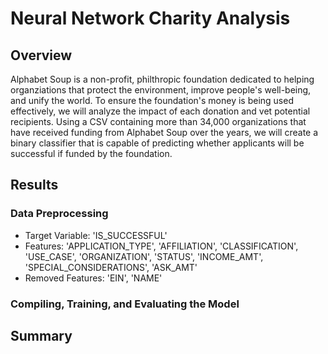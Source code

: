# Neural Network Charity Analysis


## Overview
Alphabet Soup is a non-profit, philthropic foundation dedicated to helping organziations that protect the environment, improve people's well-being, and unify the world. To ensure the foundation's money is being used effectively, we will analyze the impact of each donation and vet potential recipients. Using a CSV containing more than 34,000 organizations that have received funding from Alphabet Soup over the years, we will create a binary classifier that is capable of predicting whether applicants will be successful if funded by the foundation.

## Results
### Data Preprocessing
* Target Variable: 'IS_SUCCESSFUL'
* Features: 'APPLICATION_TYPE', 'AFFILIATION', 'CLASSIFICATION', 'USE_CASE', 'ORGANIZATION', 'STATUS', 'INCOME_AMT', 'SPECIAL_CONSIDERATIONS', 'ASK_AMT'
* Removed Features: 'EIN', 'NAME'

### Compiling, Training, and Evaluating the Model


## Summary